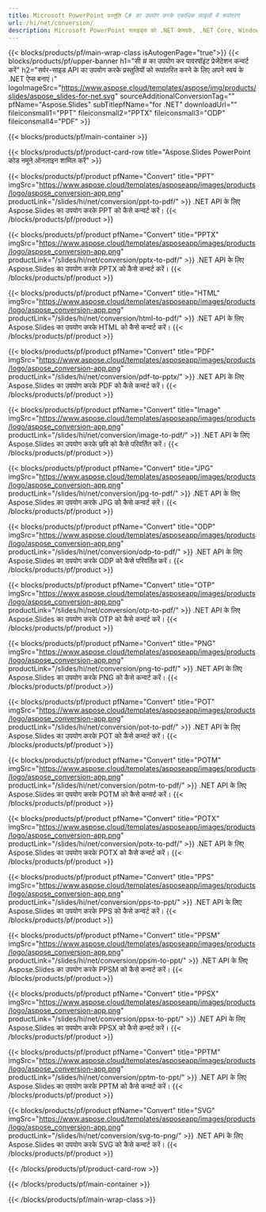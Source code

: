 ```yaml
---
title: Microsoft PowerPoint प्रस्तुति C# का उपयोग करके एकाधिक फ़ाइलों में रूपांतरण
url: /hi/net/conversion/
description: Microsoft PowerPoint स्लाइड्स को .NET फ्रेमवर्क, .NET Core, Windows Azure, Mono या Xamarin प्लेटफ़ॉर्म पर PDF, HTML और छवि स्वरूपों सहित विभिन्न फ़ाइलों में कनवर्ट करें।
---
```


{{< blocks/products/pf/main-wrap-class isAutogenPage="true">}}
{{< blocks/products/pf/upper-banner h1="सी # का उपयोग कर पावरपॉइंट प्रेजेंटेशन कन्वर्ट करें" h2="सर्वर-साइड API का उपयोग करके प्रस्तुतियों को रूपांतरित करने के लिए अपने स्वयं के .NET ऐप्स बनाएं।" logoImageSrc="https://www.aspose.cloud/templates/aspose/img/products/slides/aspose_slides-for-net.svg" sourceAdditionalConversionTag="" pfName="Aspose.Slides" subTitlepfName="for .NET" downloadUrl="" fileiconsmall1="PPT" fileiconsmall2="PPTX" fileiconsmall3="ODP" fileiconsmall4="PDF" >}}

{{< blocks/products/pf/main-container >}}

{{< blocks/products/pf/product-card-row title="Aspose.Slides PowerPoint कोड नमूने ऑनलाइन शामिल करें" >}}

{{< blocks/products/pf/product pfName="Convert" title="PPT" imgSrc="https://www.aspose.cloud/templates/asposeapp/images/products/logo/aspose_conversion-app.png" productLink="/slides/hi/net/conversion/ppt-to-pdf/" >}}
.NET API के लिए Aspose.Slides का उपयोग करके PPT को कैसे कन्वर्ट करें।
{{< /blocks/products/pf/product >}}

{{< blocks/products/pf/product pfName="Convert" title="PPTX" imgSrc="https://www.aspose.cloud/templates/asposeapp/images/products/logo/aspose_conversion-app.png" productLink="/slides/hi/net/conversion/pptx-to-pdf/" >}}
.NET API के लिए Aspose.Slides का उपयोग करके PPTX को कैसे कन्वर्ट करें।
{{< /blocks/products/pf/product >}}

{{< blocks/products/pf/product pfName="Convert" title="HTML" imgSrc="https://www.aspose.cloud/templates/asposeapp/images/products/logo/aspose_conversion-app.png" productLink="/slides/hi/net/conversion/html-to-pdf/" >}}
.NET API के लिए Aspose.Slides का उपयोग करके HTML को कैसे कन्वर्ट करें।
{{< /blocks/products/pf/product >}}

{{< blocks/products/pf/product pfName="Convert" title="PDF" imgSrc="https://www.aspose.cloud/templates/asposeapp/images/products/logo/aspose_conversion-app.png" productLink="/slides/hi/net/conversion/pdf-to-pptx/" >}}
.NET API के लिए Aspose.Slides का उपयोग करके PDF को कैसे कन्वर्ट करें।
{{< /blocks/products/pf/product >}}

{{< blocks/products/pf/product pfName="Convert" title="Image" imgSrc="https://www.aspose.cloud/templates/asposeapp/images/products/logo/aspose_conversion-app.png" productLink="/slides/hi/net/conversion/image-to-pdf/" >}}
.NET API के लिए Aspose.Slides का उपयोग करके छवि को कैसे परिवर्तित करें।
{{< /blocks/products/pf/product >}}

{{< blocks/products/pf/product pfName="Convert" title="JPG" imgSrc="https://www.aspose.cloud/templates/asposeapp/images/products/logo/aspose_conversion-app.png" productLink="/slides/hi/net/conversion/jpg-to-pdf/" >}}
.NET API के लिए Aspose.Slides का उपयोग करके JPG को कैसे कन्वर्ट करें।
{{< /blocks/products/pf/product >}}

{{< blocks/products/pf/product pfName="Convert" title="ODP" imgSrc="https://www.aspose.cloud/templates/asposeapp/images/products/logo/aspose_conversion-app.png" productLink="/slides/hi/net/conversion/odp-to-pdf/" >}}
.NET API के लिए Aspose.Slides का उपयोग करके ODP को कैसे परिवर्तित करें।
{{< /blocks/products/pf/product >}}

{{< blocks/products/pf/product pfName="Convert" title="OTP" imgSrc="https://www.aspose.cloud/templates/asposeapp/images/products/logo/aspose_conversion-app.png" productLink="/slides/hi/net/conversion/otp-to-pdf/" >}}
.NET API के लिए Aspose.Slides का उपयोग करके OTP को कैसे कन्वर्ट करें।
{{< /blocks/products/pf/product >}}

{{< blocks/products/pf/product pfName="Convert" title="PNG" imgSrc="https://www.aspose.cloud/templates/asposeapp/images/products/logo/aspose_conversion-app.png" productLink="/slides/hi/net/conversion/png-to-pdf/" >}}
.NET API के लिए Aspose.Slides का उपयोग करके PNG को कैसे कन्वर्ट करें।
{{< /blocks/products/pf/product >}}

{{< blocks/products/pf/product pfName="Convert" title="POT" imgSrc="https://www.aspose.cloud/templates/asposeapp/images/products/logo/aspose_conversion-app.png" productLink="/slides/hi/net/conversion/pot-to-pdf/" >}}
.NET API के लिए Aspose.Slides का उपयोग करके POT को कैसे कन्वर्ट करें।
{{< /blocks/products/pf/product >}}

{{< blocks/products/pf/product pfName="Convert" title="POTM" imgSrc="https://www.aspose.cloud/templates/asposeapp/images/products/logo/aspose_conversion-app.png" productLink="/slides/hi/net/conversion/potm-to-pdf/" >}}
.NET API के लिए Aspose.Slides का उपयोग करके POTM को कैसे कन्वर्ट करें।
{{< /blocks/products/pf/product >}}

{{< blocks/products/pf/product pfName="Convert" title="POTX" imgSrc="https://www.aspose.cloud/templates/asposeapp/images/products/logo/aspose_conversion-app.png" productLink="/slides/hi/net/conversion/potx-to-pdf/" >}}
.NET API के लिए Aspose.Slides का उपयोग करके POTX को कैसे कन्वर्ट करें।
{{< /blocks/products/pf/product >}}

{{< blocks/products/pf/product pfName="Convert" title="PPS" imgSrc="https://www.aspose.cloud/templates/asposeapp/images/products/logo/aspose_conversion-app.png" productLink="/slides/hi/net/conversion/pps-to-ppt/" >}}
.NET API के लिए Aspose.Slides का उपयोग करके PPS को कैसे कन्वर्ट करें।
{{< /blocks/products/pf/product >}}

{{< blocks/products/pf/product pfName="Convert" title="PPSM" imgSrc="https://www.aspose.cloud/templates/asposeapp/images/products/logo/aspose_conversion-app.png" productLink="/slides/hi/net/conversion/ppsm-to-ppt/" >}}
.NET API के लिए Aspose.Slides का उपयोग करके PPSM को कैसे कन्वर्ट करें।
{{< /blocks/products/pf/product >}}

{{< blocks/products/pf/product pfName="Convert" title="PPSX" imgSrc="https://www.aspose.cloud/templates/asposeapp/images/products/logo/aspose_conversion-app.png" productLink="/slides/hi/net/conversion/ppsx-to-ppt/" >}}
.NET API के लिए Aspose.Slides का उपयोग करके PPSX को कैसे कन्वर्ट करें।
{{< /blocks/products/pf/product >}}

{{< blocks/products/pf/product pfName="Convert" title="PPTM" imgSrc="https://www.aspose.cloud/templates/asposeapp/images/products/logo/aspose_conversion-app.png" productLink="/slides/hi/net/conversion/pptm-to-ppt/" >}}
.NET API के लिए Aspose.Slides का उपयोग करके PPTM को कैसे कन्वर्ट करें।
{{< /blocks/products/pf/product >}}

{{< blocks/products/pf/product pfName="Convert" title="SVG" imgSrc="https://www.aspose.cloud/templates/asposeapp/images/products/logo/aspose_conversion-app.png" productLink="/slides/hi/net/conversion/svg-to-png/" >}}
.NET API के लिए Aspose.Slides का उपयोग करके SVG को कैसे कन्वर्ट करें।
{{< /blocks/products/pf/product >}}

{{< /blocks/products/pf/product-card-row >}}

{{< /blocks/products/pf/main-container >}}
    
{{< /blocks/products/pf/main-wrap-class >}}